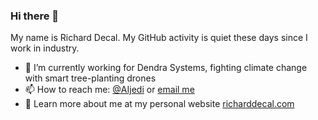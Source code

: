 ### Hi there 👋

My name is Richard Decal. My GitHub activity is quiet these days since I work in industry.

- 🔭 I’m currently working for Dendra Systems, fighting climate change with smart tree-planting drones
- 📫 How to reach me: [@AIjedi](https://twitter.com/AIjedi) or [email me](https://www.richarddecal.com/personal/)
- 💬 Learn more about me at my personal website [richarddecal.com](https://www.richarddecal.com)
